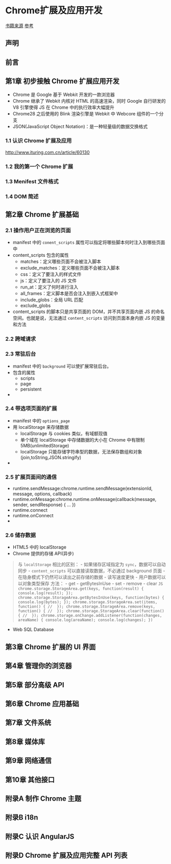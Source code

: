
# Chrome扩展及应用开发
[书籍来源](http://www.ituring.com.cn/minibook/950)
[参考](https://crxdoc-zh.appspot.com/extensions/)

## 声明
## 前言
## 第1章 初步接触 Chrome 扩展应用开发
* Chrome 是 Google 基于 Webkit 开发的一款浏览器
* Chrome 继承了 Webkit 内核对 HTML 的高速渲染，同时 Google 自行研发的 V8 引擎使得 JS 在 Chrome 中的执行效率大幅提升
* Chrome28 之后使用的 Blink 渲染引擎是 Webkit 中 Webcore 组件的一个分支
* JSON(JavaScript Object Notation)：是一种轻量级的数据交换格式

### 1.1 认识 Chrome 扩展及应用
http://www.ituring.com.cn/article/60130
### 1.2 我的第一个 Chrome 扩展
### 1.3 Menifest 文件格式
### 1.4 DOM 简述

## 第2章 Chrome 扩展基础
### 2.1 操作用户正在浏览的页面
* manifest 中的 `conent_scripts` 属性可以指定将哪些脚本何时注入到哪些页面中
* content_scripts 包含的属性
    - matches：定义哪些页面不会被注入脚本
    - exclude_matches：定义哪些页面不会被注入脚本
    - css：定义了要注入的样式文件
    - js：定义了要注入的 JS 文件
    - run_at：定义了何时进行注入
    - all_frames：定义脚本是否会注入到嵌入式框架中
    - include_globs：全局 URL 匹配
    - exclude_globs
* content_scripts 的脚本只是共享页面的 DOM，并不共享页面内嵌 JS 的命名空间。也就是说，无法通过 `content_scripts` 访问到页面本身内嵌 JS 的变量和方法

### 2.2 跨域请求

### 2.3 常驻后台
* manifest 中的 `background` 可以使扩展常驻后台。
* 包含的属性
    - scripts
    - page
    - persistent
* 

### 2.4 带选项页面的扩展
* manifest 中的 `options_page`
* 用 localStorage 来存储数据
    - localStorage 与 cookies 类似，有域额现值
    - 单个域在 localStorage 中存储数据的大小在 Chrome 中有限制 5MB(unlimitedStorage)
    - localStorage 只能存储字符串型的数据，无法保存数组和对象(join,toString,JSON.stringify)
* 

### 2.5 扩展页面间的通信
* runtime.sendMessage:chrome.runtime.sendMessage(extensionId, message, options, callback)
* runtime.onMessage:chrome.runtime.onMessage(callback(message, sender, sendResponse) { ... })
* runtime.connect
* runtime.onConnect
* 

### 2.6 储存数据
* HTML5 中的 localStorage
* Chrome 提供的存储 API(异步)
> 与 `localStorage` 相比的区别：
    - 如果储存区域指定为 `sync`，数据可以自动同步
    - `content_scripts` 可以直接读取数据，不必通过 background 页面
    - 在隐身模式下仍然可以读出之前存储的数据
    - 读写速度更快
    - 用户数据可以以对象类型保存
> 方法：
    - get
    - getBytesInUse
    - set
    - remove
    - clear
    ```JS
    chrome.storage.StorageArea.get(keys, function(result) {
        console.log(result);
    });
    chrome.storage.StorageArea.getBytesInUse(keys, function(bytes) {
        console.log(bytes);
    });
    chrome.storage.StorageArea.set(items, function() {
        // 
    });
    chrome.storage.StorageArea.remove(keys, function() {
        // 
    });
    chrome.storage.StorageArea.clear(function() {
        // 
    });
    chrome.storage.onChange.addListener(function(changes, areaName) {
        console.log(areaName);
        console.log(changes);
    })
    ```
* Web SQL Database

## 第3章 Chrome 扩展的 UI 界面
## 第4章 管理你的浏览器
## 第5章 部分高级 API
## 第6章 Chrome 应用基础
## 第7章 文件系统
## 第8章 媒体库
## 第9章 网络通信
## 第10章 其他接口
## 附录A 制作 Chrome 主题
## 附录B i18n
## 附录C 认识 AngularJS
## 附录D Chrome 扩展及应用完整 API  列表